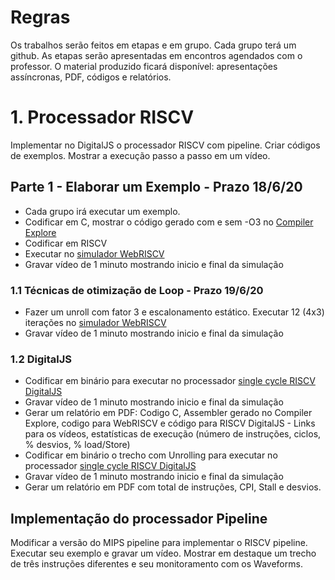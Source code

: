 # Regras
Os trabalhos serão feitos em etapas e em grupo. Cada grupo terá um github. As etapas serão apresentadas em encontros agendados 
com o professor. O material produzido ficará disponível: apresentações assíncronas, PDF, códigos e relatórios.

# 1. Processador RISCV

Implementar no DigitalJS o processador RISCV com pipeline. Criar códigos de exemplos. Mostrar a execução passo a passo em um
vídeo. 

## Parte 1 - Elaborar um Exemplo - Prazo 18/6/20
* Cada grupo irá executar um exemplo. 
* Codificar em C, mostrar o código gerado com e sem -O3 no [Compiler Explore](https://godbolt.org/)
* Codificar em RISCV
* Executar no [simulador WebRISCV](http://x.dii.unisi.it:8098/~giorgi/WebRISC-V/index.php) 
* Gravar vídeo de 1 minuto mostrando inicio e final da simulação

### 1.1 Técnicas de otimização de Loop - Prazo 19/6/20
* Fazer um unroll com fator 3 e escalonamento estático. Executar 12 (4x3) iterações no [simulador WebRISCV](http://x.dii.unisi.it:8098/~giorgi/WebRISC-V/index.php) 
* Gravar vídeo de 1 minuto mostrando inicio e final da simulação

### 1.2 DigitalJS
* Codificar em binário para executar no processador [single cycle RISCV DigitalJS](...)
* Gravar vídeo de 1 minuto mostrando inicio e final da simulação
* Gerar um relatório em PDF: Codigo C, Assembler gerado no Compiler Explore, codigo para WebRISCV e código para RISCV DigitalJS - Links para os vídeos, estatísticas de execução (número de instruções, ciclos, % desvios, % load/Store)
* Codificar em binário o trecho com Unrolling para executar no processador [single cycle RISCV DigitalJS](...)
* Gravar vídeo de 1 minuto mostrando inicio e final da simulação
* Gerar um relatório em PDF com total de instruções, CPI, Stall e desvios.

## Implementação do processador Pipeline

Modificar a versão do MIPS pipeline para implementar o RISCV pipeline. Executar seu exemplo e gravar um vídeo. Mostrar em destaque um trecho de três instruções diferentes e seu monitoramento com os Waveforms. 


